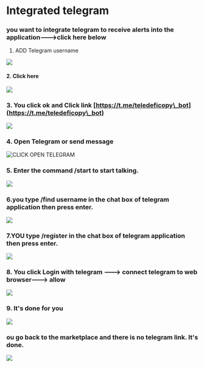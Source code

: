 # Integrated telegram

### you want to integrate telegram to receive alerts into the application--->click here below&#x20;

1. ADD Telegram username&#x20;

![](.gitbook/assets/t1.png)

#### 2. Click here&#x20;

![](<.gitbook/assets/t1 (1).png>)

### 3. You  click ok and Click link [https://t.me/teledeficopy\_bot](https://t.me/teledeficopy\_bot)

![](.gitbook/assets/T2.png)

### 4. Open Telegram or send message&#x20;

![CLICK OPEN TELEGRAM](<.gitbook/assets/Screen Shot 2021-07-07 at 4.01.49 PM.png>)

### &#x20;5. Enter the command /start to start talking.

![](<.gitbook/assets/Screen Shot 2021-07-07 at 4.03.35 PM.png>)

### 6.you type /find username  in the chat box of telegram application then press enter.&#x20;

![](.gitbook/assets/T3.png)

### 7.YOU  type /register in the chat box of telegram application then press enter.&#x20;

![](.gitbook/assets/T3.png)

### 8. You click Login with telegram --->  connect telegram to web browser---> allow&#x20;

![](<.gitbook/assets/Screen Shot 2021-07-10 at 4.47.02 PM.png>)

### 9. It's done for you&#x20;

![](.gitbook/assets/done.png)

### ou go back to the marketplace and there is no telegram link. It's done.&#x20;

![](<.gitbook/assets/Screen Shot 2021-06-07 at 5.30.11 PM.png>)

